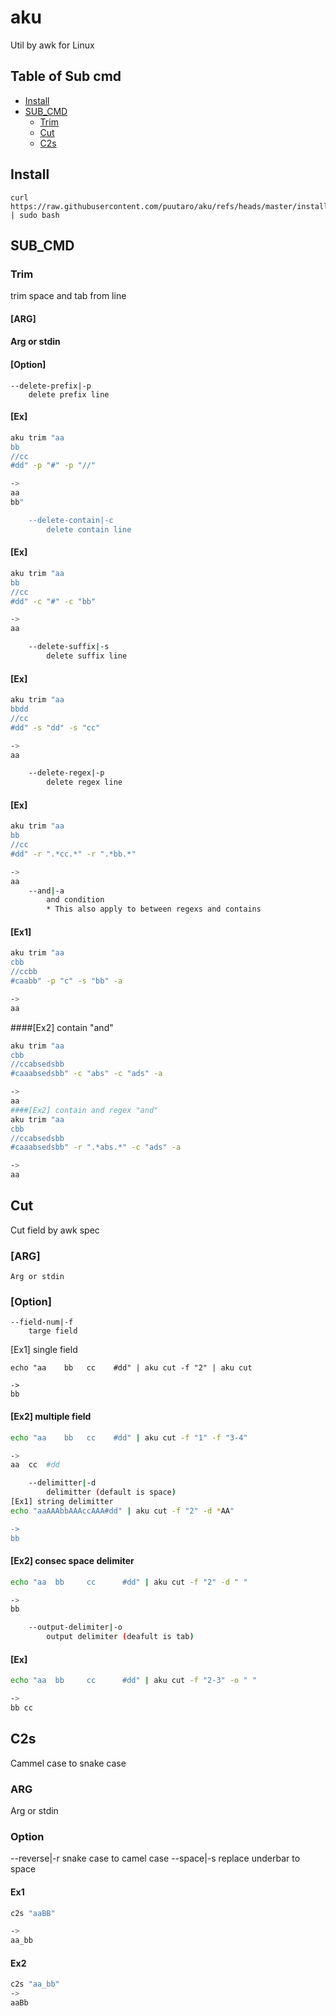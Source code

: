 # aku

Util by awk for Linux

Table of Sub cmd
-----------------
<!-- vim-markdown-toc GFM -->

* [Install](#install)
* [SUB_CMD](#sub_cmd)
    * [Trim](#trim)
    * [Cut](#cut)
    * [C2s](#c2s)
   

## Install

```
curl https://raw.githubusercontent.com/puutaro/aku/refs/heads/master/install.sh | sudo bash

```

## SUB_CMD

### Trim

trim space and tab from line

#### [ARG]
#### Arg or stdin
#### [Option]
	--delete-prefix|-p
		delete prefix line
#### [Ex]

```sh.sh
aku trim "aa
bb
//cc
#dd" -p "#" -p "//"

->
aa
bb"

	--delete-contain|-c
		delete contain line

```

#### [Ex]

```sh.sh
aku trim "aa
bb
//cc
#dd" -c "#" -c "bb"

->
aa

	--delete-suffix|-s
		delete suffix line

```

#### [Ex]

```sh.sh
aku trim "aa
bbdd
//cc
#dd" -s "dd" -s "cc"

->
aa

	--delete-regex|-p
		delete regex line
```

#### [Ex]

```sh.sh
aku trim "aa
bb
//cc
#dd" -r ".*cc.*" -r ".*bb.*"

->
aa
	--and|-a
		and condition
		* This also apply to between regexs and contains

```


#### [Ex1]

```sh.sh
aku trim "aa
cbb
//ccbb
#caabb" -p "c" -s "bb" -a

->
aa
```

####[Ex2] contain "and"

```sh.sh
aku trim "aa
cbb
//ccabsedsbb
#caaabsedsbb" -c "abs" -c "ads" -a

->
aa
####[Ex2] contain and regex "and"
aku trim "aa
cbb
//ccabsedsbb
#caaabsedsbb" -r ".*abs.*" -c "ads" -a

->
aa
```

## Cut

Cut field by awk spec

### [ARG]
	Arg or stdin
### [Option]
	--field-num|-f
		targe field
[Ex1] single field

```
echo "aa    bb   cc    #dd" | aku cut -f "2" | aku cut

->
bb
```

#### [Ex2] multiple field

```sh.sh
echo "aa    bb   cc    #dd" | aku cut -f "1" -f "3-4"

->
aa	cc	#dd

	--delimitter|-d
		delimitter (default is space)
[Ex1] string delimitter
echo "aaAAAbbAAAccAAA#dd" | aku cut -f "2" -d *AA"

->
bb
```

#### [Ex2] consec space delimiter

```sh.sh
echo "aa  bb     cc      #dd" | aku cut -f "2" -d " "

->
bb

	--output-delimiter|-o
		output delimiter (deafult is tab)
```

#### [Ex]

```sh.sh
echo "aa  bb     cc      #dd" | aku cut -f "2-3" -o " "

->
bb cc

```

## C2s

Cammel case to snake case 

### ARG

Arg or stdin

### Option

--reverse|-r
	snake case to camel case
--space|-s
	replace underbar to space

#### Ex1

```sh.sh
c2s "aaBB"

->
aa_bb

```

#### Ex2

```sh.sh
c2s "aa_bb"
->
aaBb

```
